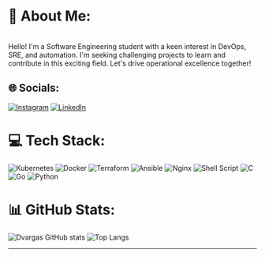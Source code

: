 # :wave: About Me:
<br>Hello! I'm a Software Engineering student with a keen interest in DevOps, SRE, and automation. I'm seeking challenging projects to learn and contribute in this exciting field. Let's drive operational excellence together!


## 🌐 Socials:
[![Instagram](https://img.shields.io/badge/Instagram-%23E4405F.svg?logo=Instagram&logoColor=white)](https://instagram.com/ovargasdaniel) [![LinkedIn](https://img.shields.io/badge/LinkedIn-%230077B5.svg?logo=linkedin&logoColor=white)](https://linkedin.com/in/daniel-vargas-919985193) 

# 💻 Tech Stack:
![Kubernetes](https://img.shields.io/badge/kubernetes-%23326ce5.svg?style=for-the-badge&logo=kubernetes&logoColor=white) ![Docker](https://img.shields.io/badge/docker-%231A1918.svg?style=for-the-badge&logo=docker&logoColor=blue) ![Terraform](https://img.shields.io/badge/Terraform-%231A1918.svg?style=for-the-badge&logo=terraform&logoColor=green) ![Ansible](https://img.shields.io/badge/ansible-%231A1918.svg?style=for-the-badge&logo=ansible&logoColor=white) ![Nginx](https://img.shields.io/badge/nginx-%23009639.svg?style=for-the-badge&logo=nginx&logoColor=white) ![Shell Script](https://img.shields.io/badge/shell_script-%23121011.svg?style=for-the-badge&logo=gnu-bash&logoColor=white)
![C](https://img.shields.io/badge/c-%2300599C.svg?style=for-the-badge&logo=c&logoColor=white) ![Go](https://img.shields.io/badge/go-%2300ADD8.svg?style=for-the-badge&logo=go&logoColor=white) ![Python](https://img.shields.io/badge/python-3670A0?style=for-the-badge&logo=python&logoColor=ffdd54)
# 📊 GitHub Stats:
![Dvargas GitHub stats](https://github-readme-stats.vercel.app/api?username=dvargas1&show_icons=true&theme=radical)
![Top Langs](https://github-readme-stats.vercel.app/api/top-langs/?username=dvargas1&theme=radical&layout=compact)

---

<!-- Proudly created with GPRM ( https://gprm.itsvg.in ) -->
